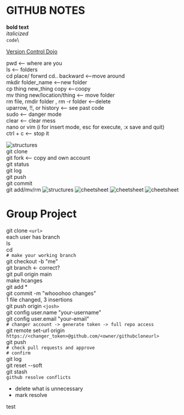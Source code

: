 # GITHUB NOTES

**bold text**\
*italicized*\
`code`\

[Version Control Dojo](https://codingdojo-onl-pt-versioncontrol.github.io/terminalGit/)

pwd <-- where are you\
ls <-- folders\
cd place/ forwrd cd.. backward   <--move around\
mkdir folder_name <--new folder\
cp thing new_thing copy <--coopy\
mv thing new/location/thing <-- move folder\
rm file, rmdir folder , rm -r folder <--delete\
uparrow, !!, or history <-- see past code\
sudo <-- danger mode\
clear <-- clear mess\
nano or vim (i for insert mode, esc for execute, :x save and quit)\
ctrl + c <-- stop it

![structures](https://codingdojo-onl-pt-versioncontrol.github.io/terminalGit/images/groups/cloneVsBranch.png)\
git clone <url>\
git fork <url> <-- copy and own account\
git status\
git log\
git push\
git commit\
git add/mv/rm
![structures](https://codingdojo-onl-pt-versioncontrol.github.io/terminalGit/images/flowCommands/commandFlow02.png)
![cheetsheet](https://codingdojo-onl-pt-versioncontrol.github.io/terminalGit/images/flowCommands/commands01.jpeg)
![cheetsheet](https://codingdojo-onl-pt-versioncontrol.github.io/terminalGit/images/flowCommands/commands02.webp)
![cheetsheet](https://codingdojo-onl-pt-versioncontrol.github.io/terminalGit/images/flowCommands/commands03.png)


# Group Project
git clone `<url>`\
each user has branch\
ls\
cd <folder>\
`# make your working branch`\
git checkout -b "me"\
git branch <- correct?\
git pull origin main\
make hcanges\
git add *\
git commit -m "whooohoo changes"\
1 file changed, 3 insertions\
git push origin `<josh>`\
git config user.name "your-username"\
git config user.email "your-email"\
`# changer account -> generate token -> full repo access`\
git remote set-url origin `https://<changer_token>@github.com/<owner/githubcloneurl>`\
git push\
`# check pull requests and approve`\
`# confirm`\
git log\
git reset --soft\
git stash\
`github resolve conflicts`
- delete what is unnecessary
- mark resolve

test


